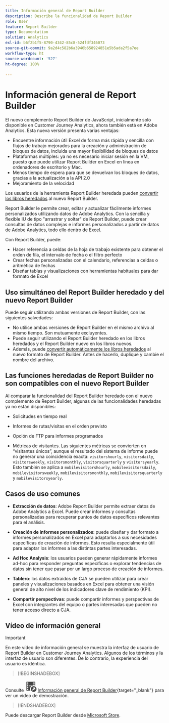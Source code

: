 ```yaml
---
title: Información general de Report Builder
description: Describe la funcionalidad de Report Builder
role: User
feature: Report Builder
type: Documentation
solution: Analytics
exl-id: b6f2b1f5-8790-4342-85c8-524fdf346073
source-git-commit: 9a2d4c582b6a3946b658924851e5b5ada2f5a7ee
workflow-type: ht
source-wordcount: '527'
ht-degree: 100%

---
```


# Información general de Report Builder

El nuevo complemento Report Builder de JavaScript, inicialmente solo disponible en Customer Journey Analytics, ahora también está en Adobe Analytics. Esta nueva versión presenta varias ventajas:

- Encuentre información útil Excel de forma más rápida y sencilla con flujos de trabajo mejorados para la creación y administración de bloques de datos, incluida una mayor flexibilidad de bloques de datos
- Plataformas múltiples: ya no es necesario iniciar sesión en la VM, puesto que puede utilizar Report Builder en Excel en línea en ordenadores de escritorio y Mac.
- Menos tiempo de espera para que se devuelvan los bloques de datos, gracias a la actualización a la API 2.0
- Mejoramiento de la velocidad

Los usuarios de la herramienta Report Builder heredada pueden [convertir los libros heredados](/help/analyze/report-builder/convert-workbooks.md) al nuevo Report Builder.

Report Builder le permite crear, editar y actualizar fácilmente informes personalizados utilizando datos de Adobe Analytics. Con la sencilla y flexible IU de tipo &quot;arrastrar y soltar&quot; de Report Builder, puede crear consultas de datos complejas e informes personalizados a partir de datos de Adobe Analytics, todo ello dentro de Excel.

Con Report Builder, puede:

- Hacer referencia a celdas de la hoja de trabajo existente para obtener el orden de fila, el intervalo de fecha o el filtro perfecto
- Crear fechas personalizadas con el calendario, referencias a celdas o aritmética de fechas
- Diseñar tablas y visualizaciones con herramientas habituales para dar formato de Excel

## Uso simultáneo del Report Builder heredado y del nuevo Report Builder

Puede seguir utilizando ambas versiones de Report Builder, con las siguientes salvedades:

- No utilice ambas versiones de Report Builder en el mismo archivo al mismo tiempo. Son mutuamente excluyentes.
- Puede seguir utilizando el Report Builder heredado en los libros heredados y el Report Builder nuevo en los libros nuevos.
- Además, puede [convertir automáticamente los libros heredados](/help/analyze/report-builder/convert-workbooks.md) al nuevo formato de Report Builder. Antes de hacerlo, duplique y cambie el nombre del archivo.

## Las funciones heredadas de Report Builder no son compatibles con el nuevo Report Builder

Al comparar la funcionalidad del Report Builder heredado con el nuevo complemento de Report Builder, algunas de las funcionalidades heredadas ya no están disponibles:

- Solicitudes en tiempo real

- Informes de rutas/visitas en el orden previsto

- Opción de FTP para informes programados

- Métricas de visitantes. Las siguientes métricas se convierten en “visitantes únicos”, aunque el resultado del sistema de informe puede no generar una coincidencia exacta: `visitorshourly`, `visitorsdaily`, `visitorsweekly`, `visitorsmonthly`, `visitorsquarterly` y `visitorsyearly`. Esto también se aplica a `mobilevisitorshourly`, `mobilevisitorsdaily`, `mobilevisitorsweekly`, `mobilevisitorsmonthly`, `mobilevisitorsquarterly` y `mobilevisitorsyearly`.

## Casos de uso comunes

- **Extracción de datos**: Adobe Report Builder permite extraer datos de Adobe Analytics a Excel. Puede crear informes y consultas personalizadas para recuperar puntos de datos específicos relevantes para el análisis.

- **Creación de informes personalizados**: puede diseñar y dar formato a informes personalizados en Excel para adaptarlos a sus necesidades específicas de creación de informes. Esto resulta especialmente útil para adaptar los informes a las distintas partes interesadas.

- **Ad Hoc Analysis**: los usuarios pueden generar rápidamente informes ad-hoc para responder preguntas específicas o explorar tendencias de datos sin tener que pasar por un largo proceso de creación de informes.

- **Tablero**: los datos extraídos de CJA se pueden utilizar para crear paneles y visualizaciones basados en Excel para obtener una visión general de alto nivel de los indicadores clave de rendimiento (KPI).

- **Compartir perspectivas**: puede compartir informes y perspectivas de Excel con integrantes del equipo o partes interesadas que pueden no tener acceso directo a CJA.

## Vídeo de información general

>[!IMPORTANT]
>
>En este vídeo de información general se muestra la interfaz de usuario de Report Builder en Customer Journey Analytics. Algunos de los términos y la interfaz de usuario son diferentes. De lo contrario, la experiencia del usuario es idéntica.


>[!BEGINSHADEBOX]

Consulte ![VideoCheckedOut ](/help/assets/icons/VideoCheckedOut.svg) [Información general de Report Builder](https://video.tv.adobe.com/v/3452583?quality=12&learn=on&captions=spa){target="_blank"} para ver un vídeo de demostración.

>[!ENDSHADEBOX]

Puede descargar Report Builder desde [Microsoft Store](https://appsource.microsoft.com/es-es/product/office/WA200003101?tab=Overview).
